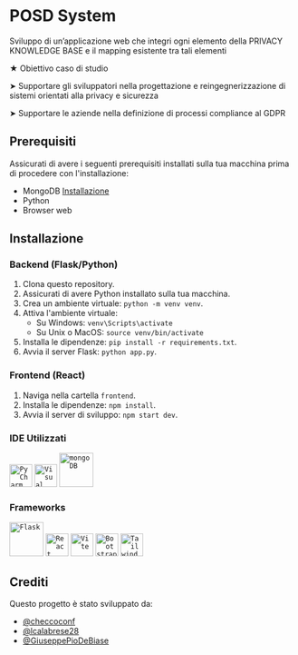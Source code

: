 # POSD System

Sviluppo di un’applicazione web che integri ogni elemento della PRIVACY KNOWLEDGE BASE e il mapping esistente tra tali elementi

★ Obiettivo caso di studio

➤ Supportare gli sviluppatori nella progettazione e reingegnerizzazione di sistemi orientati alla privacy e sicurezza

➤ Supportare le aziende nella definizione di processi compliance al GDPR

## Prerequisiti
Assicurati di avere i seguenti prerequisiti installati sulla tua macchina prima di procedere con l'installazione:

- MongoDB [Installazione](./dump%5B14-06-2024%5D/README.md)
- Python 
- Browser web

## Installazione

### Backend (Flask/Python)

1. Clona questo repository.
2. Assicurati di avere Python installato sulla tua macchina.
3. Crea un ambiente virtuale: `python -m venv venv`.
4. Attiva l'ambiente virtuale:
    - Su Windows: `venv\Scripts\activate`
    - Su Unix o MacOS: `source venv/bin/activate`
5. Installa le dipendenze: `pip install -r requirements.txt`.
6. Avvia il server Flask: `python app.py`.

### Frontend (React)

1. Naviga nella cartella `frontend`.
2. Installa le dipendenze: `npm install`.
3. Avvia il server di sviluppo: `npm start dev`.

### IDE Utilizzati
<code><img alt="PyCharm" width="40px" src="https://upload.wikimedia.org/wikipedia/commons/thumb/1/1d/PyCharm_Icon.svg/1024px-PyCharm_Icon.svg.png"/></code>
<code><img alt="Visual Studio Code" width="40px" src="https://upload.wikimedia.org/wikipedia/commons/thumb/9/9a/Visual_Studio_Code_1.35_icon.svg/2048px-Visual_Studio_Code_1.35_icon.svg.png"/></code>
<code><img alt="mongoDB" width="60px" src="https://upload.wikimedia.org/wikipedia/commons/thumb/9/93/MongoDB_Logo.svg/2560px-MongoDB_Logo.svg.png"/></code>

### Frameworks
<code><img alt="Flask" width="60px" src="https://flask.palletsprojects.com/en/3.0.x/_images/flask-horizontal.png"/></code>
<code><img alt="React" width="40px" src="https://upload.wikimedia.org/wikipedia/commons/thumb/a/a7/React-icon.svg/2300px-React-icon.svg.png"/></code>
<code><img alt="Vite" width="40px" src="https://upload.wikimedia.org/wikipedia/commons/thumb/f/f1/Vitejs-logo.svg/2078px-Vitejs-logo.svg.png"/></code>
<code><img alt="Bootstrap" width="40px" src="https://upload.wikimedia.org/wikipedia/commons/thumb/b/b2/Bootstrap_logo.svg/512px-Bootstrap_logo.svg.png"/></code>
<code><img alt="Tailwind" width="40px" src="https://upload.wikimedia.org/wikipedia/commons/thumb/d/d5/Tailwind_CSS_Logo.svg/512px-Tailwind_CSS_Logo.svg.png?20230715030042"/></code>

## Crediti

Questo progetto è stato sviluppato da:

- [@checcoconf](https://github.com/checcoconf)
- [@lcalabrese28](https://github.com/LorenzoCalabrese03)
- [@GiuseppePioDeBiase](https://github.com/GiuseppePioDeBiase)
